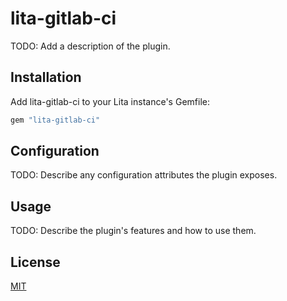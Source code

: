 # lita-gitlab-ci

TODO: Add a description of the plugin.

## Installation

Add lita-gitlab-ci to your Lita instance's Gemfile:

``` ruby
gem "lita-gitlab-ci"
```


## Configuration

TODO: Describe any configuration attributes the plugin exposes.

## Usage

TODO: Describe the plugin's features and how to use them.

## License

[MIT](http://opensource.org/licenses/MIT)
